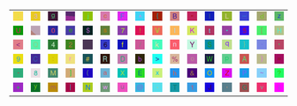 <table>
<tr>
<td><img src="3B.gif"></td>
<td><img src="33.gif"></td>
<td><img src="67.gif"></td>
<td><img src="gr3.gif"></td>
<td><img src="6A.gif"></td>
<td><img src="63.gif"></td>
<td><img src="46.gif"></td>
<td><img src="5E.gif"></td>
<td><img src="7B.gif"></td>
<td><img src="42.gif"></td>
<td><img src="22.gif"></td>
<td><img src="6C.gif"></td>
<td><img src="4C.gif"></td>
<td><img src="5F.gif"></td>
<td><img src="64.gif"></td>
<td><img src="7A.gif"></td>
</tr>
<tr>
<td><img src="55.gif"></td>
<td><img src="gr2.gif"></td>
<td><img src="30.gif"></td>
<td><img src="65.gif"></td>
<td><img src="24.gif"></td>
<td><img src="73.gif"></td>
<td><img src="37.gif"></td>
<td><img src="21.gif"></td>
<td><img src="56.gif"></td>
<td><img src="49.gif"></td>
<td><img src="4B.gif"></td>
<td><img src="74.gif"></td>
<td><img src="2A.gif"></td>
<td><img src="35.gif"></td>
<td><img src="5B.gif"></td>
<td><img src="48.gif"></td>
</tr>
<tr>
<td><img src="3C.gif"></td>
<td><img src="51.gif"></td>
<td><img src="34.gif"></td>
<td><img src="32.gif"></td>
<td><img src="gr1.gif"></td>
<td><img src="36.gif"></td>
<td><img src="66.gif"></td>
<td><img src="2F.gif"></td>
<td><img src="6B.gif"></td>
<td><img src="6E.gif"></td>
<td><img src="59.gif"></td>
<td><img src="53.gif"></td>
<td><img src="71.gif"></td>
<td><img src="7D.gif"></td>
<td><img src="60.gif"></td>
<td><img src="27.gif"></td>
</tr>
<tr>
<td><img src="39.gif"></td>
<td><img src="43.gif"></td>
<td><img src="3A.gif"></td>
<td><img src="72.gif"></td>
<td><img src="23.gif"></td>
<td><img src="52.gif"></td>
<td><img src="44.gif"></td>
<td><img src="62.gif"></td>
<td><img src="3E.gif"></td>
<td><img src="25.gif"></td>
<td><img src="6F.gif"></td>
<td><img src="57.gif"></td>
<td><img src="70.gif"></td>
<td><img src="41.gif"></td>
<td><img src="29.gif"></td>
<td><img src="3D.gif"></td>
</tr>
<tr>
<td><img src="2D.gif"></td>
<td><img src="38.gif"></td>
<td><img src="4D.gif"></td>
<td><img src="5D.gif"></td>
<td><img src="28.gif"></td>
<td><img src="61.gif"></td>
<td><img src="58.gif"></td>
<td><img src="45.gif"></td>
<td><img src="78.gif"></td>
<td><img src="68.gif"></td>
<td><img src="26.gif"></td>
<td><img src="4F.gif"></td>
<td><img src="5A.gif"></td>
<td><img src="50.gif"></td>
<td><img src="7E.gif"></td>
<td><img src="3F.gif"></td>
</tr>
<tr>
<td><img src="2B.gif"></td>
<td><img src="79.gif"></td>
<td><img src="6D.gif"></td>
<td><img src="7C.gif"></td>
<td><img src="4E.gif"></td>
<td><img src="77.gif"></td>
<td><img src="75.gif"></td>
<td><img src="40.gif"></td>
<td><img src="2E.gif"></td>
<td><img src="54.gif"></td>
<td><img src="31.gif"></td>
<td><img src="4A.gif"></td>
<td><img src="2C.gif"></td>
<td><img src="47.gif"></td>
<td><img src="76.gif"></td>
<td><img src="69.gif"></td>
</tr>
</table>

